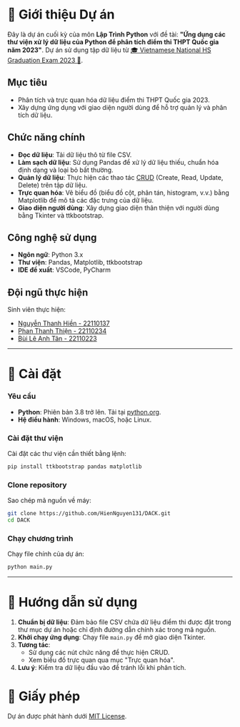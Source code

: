 # 📌 Giới thiệu Dự án

Đây là dự án cuối kỳ của môn **Lập Trình Python** với đề tài: **"Ứng dụng các thư viện xử lý dữ liệu của Python để phân tích điểm thi THPT Quốc gia năm 2023"**. Dự án sử dụng tập dữ liệu từ [🎓 Vietnamese National HS Graduation Exam 2023 💯](https://www.kaggle.com/datasets/duongtruongbinh/vietnamese-national-high-school-graduation-exam).

## Mục tiêu
- Phân tích và trực quan hóa dữ liệu điểm thi THPT Quốc gia 2023.
- Xây dựng ứng dụng với giao diện người dùng để hỗ trợ quản lý và phân tích dữ liệu.

## Chức năng chính
- **Đọc dữ liệu**: Tải dữ liệu thô từ file CSV.
- **Làm sạch dữ liệu**: Sử dụng Pandas để xử lý dữ liệu thiếu, chuẩn hóa định dạng và loại bỏ bất thường.
- **Quản lý dữ liệu**: Thực hiện các thao tác [CRUD](https://vi.wikipedia.org/wiki/CRUD) (Create, Read, Update, Delete) trên tập dữ liệu.
- **Trực quan hóa**: Vẽ biểu đồ (biểu đồ cột, phân tán, histogram, v.v.) bằng Matplotlib để mô tả các đặc trưng của dữ liệu.
- **Giao diện người dùng**: Xây dựng giao diện thân thiện với người dùng bằng Tkinter và ttkbootstrap.

## Công nghệ sử dụng
- **Ngôn ngữ**: Python 3.x
- **Thư viện**: Pandas, Matplotlib, ttkbootstrap
- **IDE đề xuất**: VSCode, PyCharm

## Đội ngũ thực hiện
Sinh viên thực hiện:
- [Nguyễn Thanh Hiền - 22110137](https://github.com/HienNguyen131)
- [Phan Thanh Thiện - 22110234](https://github.com/ThienPhan2004)
- [Bùi Lê Anh Tân - 22110223](https://github.com/blatenka)

---

# 🚀 Cài đặt

### Yêu cầu
- **Python**: Phiên bản 3.8 trở lên. Tải tại [python.org](https://www.python.org).
- **Hệ điều hành**: Windows, macOS, hoặc Linux.

### Cài đặt thư viện
Cài đặt các thư viện cần thiết bằng lệnh:
```bash
pip install ttkbootstrap pandas matplotlib
```

### Clone repository
Sao chép mã nguồn về máy:
```bash
git clone https://github.com/HienNguyen131/DACK.git
cd DACK
```

### Chạy chương trình
Chạy file chính của dự án:
```bash
python main.py
```

---

# 📖 Hướng dẫn sử dụng
1. **Chuẩn bị dữ liệu**: Đảm bảo file CSV chứa dữ liệu điểm thi được đặt trong thư mục dự án hoặc chỉ định đường dẫn chính xác trong mã nguồn.
2. **Khởi chạy ứng dụng**: Chạy file `main.py` để mở giao diện Tkinter.
3. **Tương tác**:
   - Sử dụng các nút chức năng để thực hiện CRUD.
   - Xem biểu đồ trực quan qua mục "Trực quan hóa".
4. **Lưu ý**: Kiểm tra dữ liệu đầu vào để tránh lỗi khi phân tích.

# 📜 Giấy phép
Dự án được phát hành dưới [MIT License](https://opensource.org/licenses/MIT).